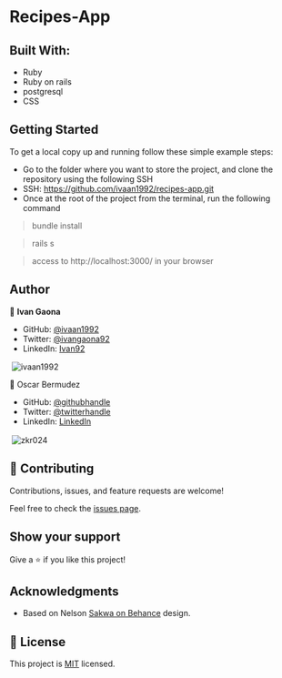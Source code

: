 # Recipes-App

## Built With:

- Ruby
- Ruby on rails
- postgresql
- CSS

## Getting Started

To get a local copy up and running follow these simple example steps:

- Go to the folder where you want to store the project, and clone the repository using the following SSH
- SSH: https://github.com/ivaan1992/recipes-app.git
- Once at the root of the project from the terminal, run the following command
 > bundle install
 
 > rails s
 
 > access to http://localhost:3000/ in your browser

## Author

👤 **Ivan Gaona**

- GitHub: [@ivaan1992](https://github.com/ivaan1992)
- Twitter: [@ivangaona92](https://twitter.com/ivangaona92)
- LinkedIn: [Ivan92](https://www.linkedin.com/in/ivan-linares-gaona/)

<p>&nbsp;<img align="center" src="https://github-readme-stats.vercel.app/api?username=ivaan1992&show_icons=true&locale=en" alt="ivaan1992" /></p>

👤 Oscar Bermudez

- GitHub: [@githubhandle](https://github.com/zkr024)
- Twitter: [@twitterhandle](https://twitter.com/zkr024)
- LinkedIn: [LinkedIn](www.linkedin.com/in/oscar-bermudez-07908222a)

<p>&nbsp;<img align="center" src="https://github-readme-stats.vercel.app/api?username=zkr024&show_icons=true&locale=en&theme=dark" alt="zkr024" /></p>

## 🤝 Contributing

Contributions, issues, and feature requests are welcome!

Feel free to check the [issues page](../../issues/).

## Show your support

Give a ⭐️ if you like this project!

## Acknowledgments

- Based on Nelson [Sakwa on Behance](https://www.behance.net/sakwadesignstudio) design.

## 📝 License

This project is [MIT](./MIT.md) licensed.
